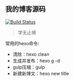 ## 我的博客源码
[![Build Status](https://travis-ci.com/codingbylch/myBlogResource.svg?token=NTV77skCLzznCc7AneGd&branch=master)](https://travis-ci.com/codingbylch/myBlogResource)

> 学无止境


常用的hexo命令:

- 清除：hexo clean
- 生成并发布：hexo g -d
- gulp压缩：gulp
- 新建新博文：hexo new title